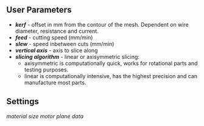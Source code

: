 ## User Parameters
* ***kerf*** - offset in mm from the contour of the mesh. Dependent on wire diameter, resistance and current.
* ***feed*** - cutting speed (mm/min)
* ***slew*** - speed inbetween cuts (mm/min)
* ***vertical axis*** - axis to slice along
* ***slicing algorithm*** - linear or axisymmetric slicing:
  - axisymmetric is computationally quick, works for rotational parts and testing purposes.
  - linear is computationally intensive, has the highest precision and can manufacture most parts.

## Settings
*material size*
*motor plane data*